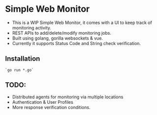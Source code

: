 # Simple Web Monitor
 - This is a WIP Simple Web Monitor, it comes with a UI to keep track of monitoring activity.
 - REST APIs to add/delete/modify monitoring jobs.
 - Built using golang, gorilla websockets & vue.
 - Currently it supports Status Code and String check verification.


## Installation

    `go run *.go`


## TODO:
- Distributed agents for monitoring via multiple locations
- Authentication & User Profiles
- More response verification conditions.